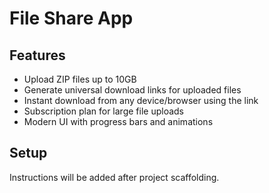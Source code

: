 # File Share App

## Features
- Upload ZIP files up to 10GB
- Generate universal download links for uploaded files
- Instant download from any device/browser using the link
- Subscription plan for large file uploads
- Modern UI with progress bars and animations

## Setup
Instructions will be added after project scaffolding.